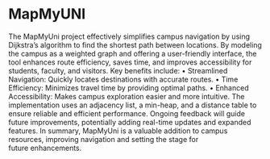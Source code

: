 # MapMyUNI
The MapMyUni project effectively simplifies campus navigation by using Dijkstra’s algorithm to find the
shortest path between locations. By modeling the campus as a weighted graph and offering a user-friendly
interface, the tool enhances route efficiency, saves time, and improves accessibility for students, faculty, and
visitors.
Key benefits include:
• Streamlined Navigation: Quickly locates destinations with accurate routes.
• Time Efficiency: Minimizes travel time by providing optimal paths.
• Enhanced Accessibility: Makes campus exploration easier and more intuitive.
The implementation uses an adjacency list, a min-heap, and a distance table to ensure reliable and efficient
performance. Ongoing feedback will guide future improvements, potentially adding real-time updates and
expanded features.
In summary, MapMyUni is a valuable addition to campus resources, improving navigation and setting the stage
for future enhancements.
